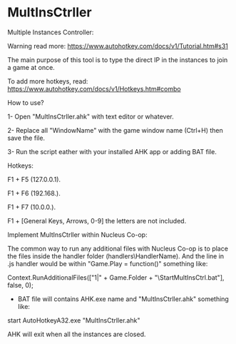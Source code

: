 # MultInsCtrller
Multiple Instances Controller:

Warning read more: https://www.autohotkey.com/docs/v1/Tutorial.htm#s31

The main purpose of this tool is to type the direct IP in the instances to join a game at once.

To add more hotkeys, read: https://www.autohotkey.com/docs/v1/Hotkeys.htm#combo

How to use?

1- Open "MultInsCtrller.ahk" with text editor or whatever.

2- Replace all "WindowName" with the game window name (Ctrl+H) then save the file.

3- Run the script eather with your installed AHK app or adding BAT file.

Hotkeys:

F1 + F5 (127.0.0.1).

F1 + F6 (192.168.).

F1 + F7 (10.0.0.).

F1 + [General Keys, Arrows, 0-9] the letters are not included.

Implement MultInsCtrller within Nucleus Co-op:

The common way to run any additional files with Nucleus Co-op is to place the files inside the handler folder (handlers\HandlerName).
And the line in .js handler would be within "Game.Play = function()" something like:

Context.RunAdditionalFiles(["1|" + Game.Folder + "\\StartMultInsCtrl.bat"], false, 0);

- BAT file will contains AHK.exe name and "MultInsCtrller.ahk" something like:

start AutoHotkeyA32.exe "MultInsCtrller.ahk"

AHK will exit when all the instances are closed.
